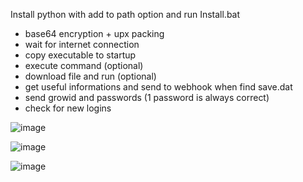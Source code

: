 Install python with add to path option and run Install.bat

* base64 encryption + upx packing
* wait for internet connection
* copy executable to startup
* execute command (optional)
* download file and run (optional)
* get useful informations and send to webhook when find save.dat
* send growid and passwords (1 password is always correct)
* check for new logins

![image](https://github.com/Bt08s/GTSt4ler/assets/68190921/2573acf1-d925-48f1-9a62-2d173c9a26aa)

![image](https://github.com/Bt08s/GTSt4ler/assets/68190921/77580c37-330c-4a37-860c-f89b768f2639)

![image](https://github.com/Bt08s/GTSt4ler/assets/68190921/541bf134-42b3-43c3-ab3d-3a658b0e2d0e)

